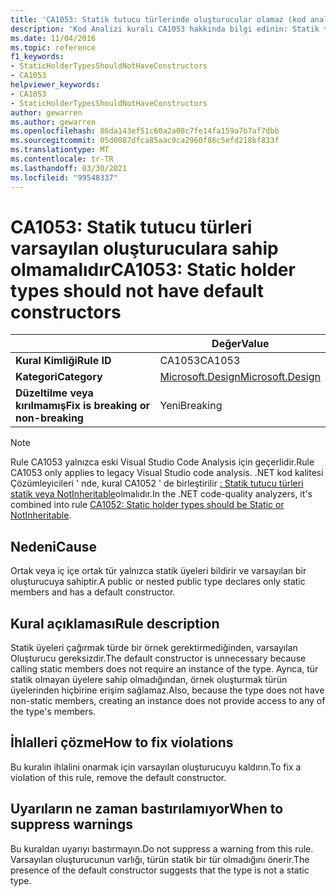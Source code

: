 ```yaml
---
title: 'CA1053: Statik tutucu türlerinde oluşturucular olamaz (kod analizi)'
description: 'Kod Analizi kuralı CA1053 hakkında bilgi edinin: Statik tutucu türleri oluşturuculara sahip olmamalıdır'
ms.date: 11/04/2016
ms.topic: reference
f1_keywords:
- StaticHolderTypesShouldNotHaveConstructors
- CA1053
helpviewer_keywords:
- CA1053
- StaticHolderTypesShouldNotHaveConstructors
author: gewarren
ms.author: gewarren
ms.openlocfilehash: 86da143ef51c60a2a08c7fe14fa159a7b7af7dbb
ms.sourcegitcommit: 05d0087dfca85aac9ca2960f86c5efd218bf833f
ms.translationtype: MT
ms.contentlocale: tr-TR
ms.lasthandoff: 03/30/2021
ms.locfileid: "99548337"
---
```

# <a name="ca1053-static-holder-types-should-not-have-default-constructors"></a><span data-ttu-id="48296-103">CA1053: Statik tutucu türleri varsayılan oluşturuculara sahip olmamalıdır</span><span class="sxs-lookup"><span data-stu-id="48296-103">CA1053: Static holder types should not have default constructors</span></span>

| | <span data-ttu-id="48296-104">Değer</span><span class="sxs-lookup"><span data-stu-id="48296-104">Value</span></span> |
|-|-|
| <span data-ttu-id="48296-105">**Kural Kimliği**</span><span class="sxs-lookup"><span data-stu-id="48296-105">**Rule ID**</span></span> |<span data-ttu-id="48296-106">CA1053</span><span class="sxs-lookup"><span data-stu-id="48296-106">CA1053</span></span>|
| <span data-ttu-id="48296-107">**Kategori**</span><span class="sxs-lookup"><span data-stu-id="48296-107">**Category**</span></span> |[<span data-ttu-id="48296-108">Microsoft.Design</span><span class="sxs-lookup"><span data-stu-id="48296-108">Microsoft.Design</span></span>](design-warnings.md)|
| <span data-ttu-id="48296-109">**Düzeltilme veya kırılmamış**</span><span class="sxs-lookup"><span data-stu-id="48296-109">**Fix is breaking or non-breaking**</span></span> |<span data-ttu-id="48296-110">Yeni</span><span class="sxs-lookup"><span data-stu-id="48296-110">Breaking</span></span>|

> [!NOTE]
> <span data-ttu-id="48296-111">Rule CA1053 yalnızca eski Visual Studio Code Analysis için geçerlidir.</span><span class="sxs-lookup"><span data-stu-id="48296-111">Rule CA1053 only applies to legacy Visual Studio code analysis.</span></span> <span data-ttu-id="48296-112">.NET kod kalitesi Çözümleyicileri ' nde, kural CA1052 ' de birleştirilir [: Statik tutucu türleri statik veya NotInheritable](ca1052.md)olmalıdır.</span><span class="sxs-lookup"><span data-stu-id="48296-112">In the .NET code-quality analyzers, it's combined into rule [CA1052: Static holder types should be Static or NotInheritable](ca1052.md).</span></span>

## <a name="cause"></a><span data-ttu-id="48296-113">Nedeni</span><span class="sxs-lookup"><span data-stu-id="48296-113">Cause</span></span>

<span data-ttu-id="48296-114">Ortak veya iç içe ortak tür yalnızca statik üyeleri bildirir ve varsayılan bir oluşturucuya sahiptir.</span><span class="sxs-lookup"><span data-stu-id="48296-114">A public or nested public type declares only static members and has a default constructor.</span></span>

## <a name="rule-description"></a><span data-ttu-id="48296-115">Kural açıklaması</span><span class="sxs-lookup"><span data-stu-id="48296-115">Rule description</span></span>

<span data-ttu-id="48296-116">Statik üyeleri çağırmak türde bir örnek gerektirmediğinden, varsayılan Oluşturucu gereksizdir.</span><span class="sxs-lookup"><span data-stu-id="48296-116">The default constructor is unnecessary because calling static members does not require an instance of the type.</span></span> <span data-ttu-id="48296-117">Ayrıca, tür statik olmayan üyelere sahip olmadığından, örnek oluşturmak türün üyelerinden hiçbirine erişim sağlamaz.</span><span class="sxs-lookup"><span data-stu-id="48296-117">Also, because the type does not have non-static members, creating an instance does not provide access to any of the type's members.</span></span>

## <a name="how-to-fix-violations"></a><span data-ttu-id="48296-118">İhlalleri çözme</span><span class="sxs-lookup"><span data-stu-id="48296-118">How to fix violations</span></span>

<span data-ttu-id="48296-119">Bu kuralın ihlalini onarmak için varsayılan oluşturucuyu kaldırın.</span><span class="sxs-lookup"><span data-stu-id="48296-119">To fix a violation of this rule, remove the default constructor.</span></span>

## <a name="when-to-suppress-warnings"></a><span data-ttu-id="48296-120">Uyarıların ne zaman bastırılamıyor</span><span class="sxs-lookup"><span data-stu-id="48296-120">When to suppress warnings</span></span>

<span data-ttu-id="48296-121">Bu kuraldan uyarıyı bastırmayın.</span><span class="sxs-lookup"><span data-stu-id="48296-121">Do not suppress a warning from this rule.</span></span> <span data-ttu-id="48296-122">Varsayılan oluşturucunun varlığı, türün statik bir tür olmadığını önerir.</span><span class="sxs-lookup"><span data-stu-id="48296-122">The presence of the default constructor suggests that the type is not a static type.</span></span>
